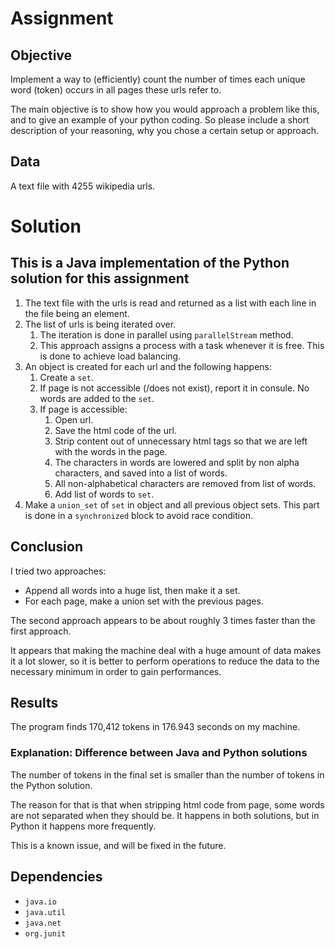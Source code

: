 # Assignment
## Objective
Implement a way to (efficiently) count the number of times each unique word (token) occurs in all pages these urls refer to.


The main objective is to show how you would approach a problem like this, and to give an example of your python coding. So please include a short description of your reasoning, why you chose a certain
setup or approach.

## Data
A text file with 4255 wikipedia urls.

# Solution
## This is a Java implementation of the Python solution for this assignment
1. The text file with the urls is read and returned as a list with each line in the file being  an element.
1. The list of urls is being iterated over.
   1. The iteration is done in parallel using `parallelStream` method.
   1. This approach assigns a process with a task whenever it is free. This is done to achieve load balancing.
1. An object is created for each url and the following happens:
   1. Create a `set`.
   1. If page is not accessible (/does not exist), report it in consule. No words are added to the `set`.
   1. If page is accessible:
      1. Open url.
      1. Save the html code of the url.
      1. Strip content out of unnecessary html tags so that we are left with the words in the page.
      1. The characters in words are lowered and split by non alpha characters, and saved into a list of words.
      1. All non-alphabetical characters are removed from list of words.
      1. Add list of words to `set`.
1. Make a `union_set` of `set` in object and all previous object sets. This part is done in a `synchronized` block to avoid race condition.
      
## Conclusion
I tried two approaches:
* Append all words into a huge list, then make it a set.
* For each page, make a union set with the previous pages.

The second approach appears to be about roughly 3 times faster than the first approach.

It appears that making the machine deal with a huge amount of data makes it a lot slower, so it is better to perform operations to reduce the data to the necessary minimum in order to gain performances.

## Results
The program finds 170,412 tokens in 176.943 seconds on my machine.

### Explanation: Difference between Java and Python solutions
The number of tokens in the final set is smaller than the number of tokens in the Python solution.

The reason for that is that when stripping html code from page, some words are not separated when they should be. It happens in both solutions, but in Python it happens more frequently.

This is a known issue, and will be fixed in the future.

## Dependencies
* `java.io`
* `java.util`
* `java.net`
* `org.junit`
